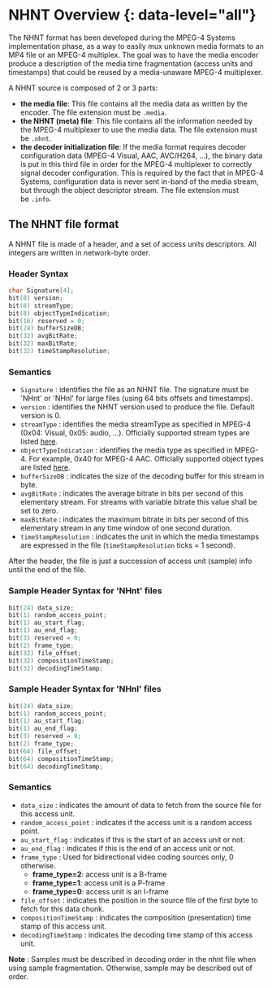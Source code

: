 # NHNT Overview {: data-level="all"}
The NHNT format has been developed during the MPEG-4 Systems implementation phase, as a way to easily mux unknown media formats to an MP4 file or an MPEG-4 multiplex. The goal was to have the media encoder produce a description of the media time fragmentation (access units and timestamps) that could be reused by a media-unaware MPEG-4 multiplexer.

A NHNT source is composed of 2 or 3 parts:

*   **the media file**: This file contains all the media data as written by the encoder. The file extension must be `.media`.
*   **the NHNT (meta) file**: This file contains all the information needed by the MPEG-4 multiplexer to use the media data. The file extension must be `.nhnt`.
*   **the decoder initialization file**: If the media format requires decoder configuration data (MPEG-4 Visual, AAC, AVC/H264, ...), the binary data is put in this third file in order for the MPEG-4 multiplexer to correctly signal decoder configuration. This is required by the fact that in MPEG-4 Systems, configuration data is never sent in-band of the media stream, but through the object descriptor stream. The file extension must be `.info`.

## The NHNT file format

A NHNT file is made of a header, and a set of access units descriptors. All integers are written in network-byte order.

### Header Syntax

```c
char Signature[4];
bit(8) version;
bit(8) streamType;
bit(8) objectTypeIndication;
bit(16) reserved = 0;
bit(24) bufferSizeDB;
bit(32) avgBitRate;
bit(32) maxBitRate;
bit(32) timeStampResolution;
```

### Semantics

*   `Signature` : identifies the file as an NHNT file. The signature must be 'NHnt' or 'NHnl' for large files (using 64 bits offsets and timestamps).
*   `version` : identifies the NHNT version used to produce the file. Default version is 0.
*   `streamType` : identifies the media streamType as specified in MPEG-4 (0x04: Visual, 0x05: audio, ...). Officially supported stream types are listed [here](http://www.mp4ra.org/object.html).
*   `objectTypeIndication` : identifies the media type as specified in MPEG-4. For example, 0x40 for MPEG-4 AAC. Officially supported object types are listed [here](http://www.mp4ra.org/object.html).
*   `bufferSizeDB` : indicates the size of the decoding buffer for this stream in byte.
*   `avgBitRate` : indicates the average bitrate in bits per second of this elementary stream. For streams with variable bitrate this value shall be set to zero.
*   `maxBitRate` : indicates the maximum bitrate in bits per second of this elementary stream in any time window of one second duration.
*   `timeStampResolution` : indicates the unit in which the media timestamps are expressed in the file (`timeStampResolution` ticks = 1 second).

After the header, the file is just a succession of access unit (sample) info until the end of the file.

### Sample Header Syntax for 'NHnt' files

```c
bit(24) data_size;
bit(1) random_access_point;
bit(1) au_start_flag;
bit(1) au_end_flag;
bit(3) reserved = 0;
bit(2) frame_type;
bit(32) file_offset;
bit(32) compositionTimeStamp;
bit(32) decodingTimeStamp;
```

### Sample Header Syntax for 'NHnl' files

```c
bit(24) data_size;
bit(1) random_access_point;
bit(1) au_start_flag;
bit(1) au_end_flag;
bit(3) reserved = 0;
bit(2) frame_type;
bit(64) file_offset;
bit(64) compositionTimeStamp;
bit(64) decodingTimeStamp;
```

### Semantics

*   `data_size` : indicates the amount of data to fetch from the source file for this access unit.
*   `random_access_point` : indicates if the access unit is a random access point.
*   `au_start_flag` : indicates if this is the start of an access unit or not.
*   `au_end_flag` : indicates if this is the end of an access unit or not.
*   `frame_type` : Used for bidirectional video coding sources only, 0 otherwise.
    *   **frame\_type=2**: access unit is a B-frame
    *   **frame\_type=1**: access unit is a P-frame
    *   **frame\_type=0**: access unit is an I-frame
*   `file_offset` : indicates the position in the source file of the first byte to fetch for this data chunk.
*   `compositionTimeStamp` : indicates the composition (presentation) time stamp of this access unit.
*   `decodingTimeStamp` : indicates the decoding time stamp of this access unit.

**Note** : Samples must be described in decoding order in the nhnt file when using sample fragmentation. Otherwise, sample may be described out of order.

